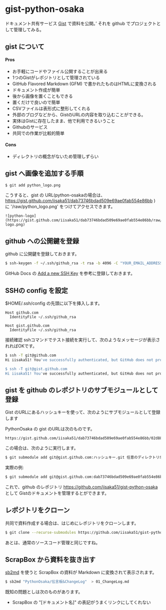 # gist-python-osaka

ドキュメント共有サービス [Gist](https://gist.github.com/) で資料を公開。’
それを github でプロジェクトとして管理してみる。

## gist について

#### Pros

- お手軽にコードやファイル公開することが出来る
- 1つのGistがレポジトリとして管理されている
- GitHub Flavored Markdown (GFM) で書かれたものはHTMLに変換される
 - ドキュメント作成が簡単
- 後から画像を置くこともできる
 - 置くだけで良いので簡単
- CSVファイルは表形式に整形してくれる
- 外部のブログなどから、GistのURLの内容を取り込むことができる。
 - 実体はGistに存在したまま、他で利用できるいうこと
- Githubのサービス
- 共同での作業が比較的簡単

#### Cons
- ディレクトリの概念がないため管理しずらい

## gist へ画像を追加する手順

```bash
$ git add python_logo.png
```

こうすると、gist の URL(python-osakaの場合は、
https://gist.github.com/iisaka51/dab73746bdad509e69ae0fab554e86bb
) に '/raw/python_logo.png' をつけてアクセスできます。

```
![python-logo](https://gist.github.com/iisaka51/dab73746bdad509e69ae0fab554e86bb/raw/python-logo.png)
```


## github への公開鍵を登録

github に公開鍵を登録しておきます。

```bash
$ ssh-keygen -f ~/.ssh/github_rsa -t rsa -b 4096 -C "YOUR_EMAIL_ADDRESS"
```

GitHub Docs の [Add a new SSH Key](https://docs.github.com/en/authentication/connecting-to-github-with-ssh/adding-a-new-ssh-key-to-your-github-account) を参考に登録しておきます。

## SSHの config を設定

$HOME/.ssh/config の先頭に以下を挿入します。

```
Host github.com
  IdentityFile ~/.ssh/github_rsa

Host gist.github.com
  IdentityFile ~/.ssh/github_rsa
```

接続確認
sshコマンドでテスト接続を実行して、次のようなメッセージが表示されればOKです。


```bash
$ ssh -T git@github.com
Hi iisaka51! You've successfully authenticated, but GitHub does not provide shell access.

$ ssh -T git@gist.github.com
Hi iisaka51! You've successfully authenticated, but GitHub does not provide shell access.

```


## gist を github のレポジトリのサブモジュールとして登録

Gist のURLにあるハッシュキーを使って、次のようにサブモジュールとして登録します

PythonOsaka の gist のURLは次のものです。

```
https://gist.github.com/iisaka51/dab73746bdad509e69ae0fab554e86bb/02d882ec454ed116babac6813dbfd3adf1df5398
```

この場合は、次のように実行します。


```bash
$ git submodule add git@gist.github.com:ハッシュキー.git 任意のディレクトリ名
```

実際の例:

```bash
$ git submodule add git@gist.github.com:dab73746bdad509e69ae0fab554e86bb.git python-osaka
```

これで、github のレポジトリ https://github.com/iisaka51/gist-python-osaka として
Gistのドキュメントを管理するとができます。

## レポジトリをクローン

共同で資料作成する場合は、はじめにレポジトリをクローンします。

```bash
$ git clone --recurse-submodules https://github.com/iisaka51/gist-python-osaka
```

あとは、通常のソースコード管理と同じですね。


## ScrapBox から資料を抜き出す

[sb2md](https://github.com/kondoumh/sb2md) を使うと
ScrapBox の資料が Markdown に変換されて表示されます。

```bash
$ sb2md "PythonOsaka/伝言板&ChangeLog"  > 01_ChangeLog.md
```

既知の問題としは次のものがあります。

- ScrapBox の "[ドキュメント名]" の表記がうまくリンクにしてくれない


